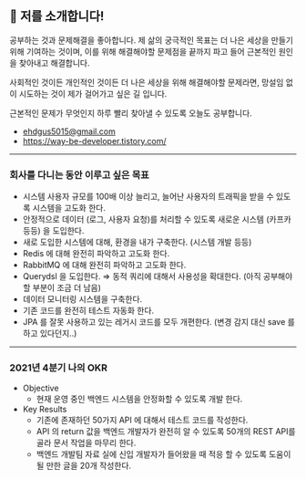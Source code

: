 📌 저를 소개합니다!
-
공부하는 것과 문제해결을 좋아합니다. 제 삶의 궁극적인 목표는 더 나은 세상을 만들기 위해 기여하는 것이며, 이를 위해 해결해야할 문제점을 끝까지 파고 들어 근본적인 원인을 찾아내고 해결합니다.

사회적인 것이든 개인적인 것이든 더 나은 세상을 위해 해결해야할 문제라면, 망설임 없이 시도하는 것이 제가 걸어가고 싶은 길 입니다.

근본적인 문제가 무엇인지 하루 빨리 찾아낼 수 있도록 오늘도 공부합니다.

* ehdgus5015@gmail.com
* https://way-be-developer.tistory.com/

---

### 회사를 다니는 동안 이루고 싶은 목표
- 시스템 사용자 규모를 100배 이상 늘리고, 늘어난 사용자의 트래픽을 받을 수 있도록 시스템을 고도화 한다.
- 안정적으로 데이터 (로그, 사용자 요청)를 처리할 수 있도록 새로운 시스템 (카프카 등등) 을 도입한다.
- 새로 도입한 시스템에 대해, 환경을 내가 구축한다. (시스템 개발 등등)
- Redis 에 대해 완전히 파악하고 고도화 한다.
- RabbitMQ 에 대해 완전히 파악하고 고도화 한다.
- Querydsl 을 도입한다. ⇒ 동적 쿼리에 대해서 사용성을 확대한다. (아직 공부해야 할 부분이 조금 더 남음)
- 데이터 모니터링 시스템을 구축한다.
- 기존 코드를 완전히 테스트 자동화 한다.
- JPA 를 잘못 사용하고 있는 레거시 코드를 모두 개편한다. (변경 감지 대신 save 를 하고 있다던지..)

---

### 2021년 4분기 나의 OKR
* Objective
  * 현재 운영 중인 백엔드 시스템을 안정화할 수 있도록 개발 한다.
* Key Results
  - 기존에 존재하던 50가지 API 에 대해서 테스트 코드를 작성한다.
  - API 의 return 값을 백엔드 개발자가 완전히 알 수 있도록 50개의 REST API를 골라 문서 작업을 마무리 한다.
  - 백엔드 개발팀 자료 실에 신입 개발자가 들어왔을 때 적응 할 수 있도록 도움이 될 만한 글을 20개 작성한다.
